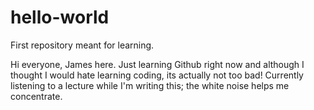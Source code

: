 # hello-world
First repository meant for learning. 

Hi everyone, James here. Just learning Github right now and although I thought I would hate learning coding, its actually not too bad! 
Currently listening to a lecture while I'm writing this; the white noise helps me concentrate.
